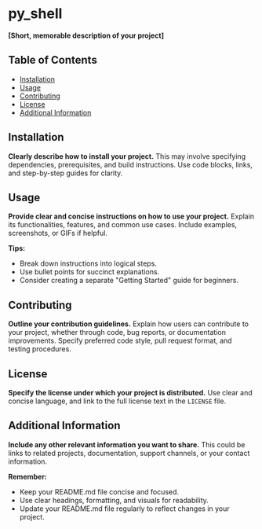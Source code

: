 # py_shell

**[Short, memorable description of your project]**

## Table of Contents

* [Installation](#installation)
* [Usage](#usage)
* [Contributing](#contributing)
* [License](#license)
* [Additional Information](#additional-information)

## Installation

**Clearly describe how to install your project.** This may involve specifying dependencies, prerequisites, and build instructions. Use code blocks, links, and step-by-step guides for clarity.

## Usage

**Provide clear and concise instructions on how to use your project.** Explain its functionalities, features, and common use cases. Include examples, screenshots, or GIFs if helpful.

**Tips:**

* Break down instructions into logical steps.
* Use bullet points for succinct explanations.
* Consider creating a separate "Getting Started" guide for beginners.

## Contributing

**Outline your contribution guidelines.** Explain how users can contribute to your project, whether through code, bug reports, or documentation improvements. Specify preferred code style, pull request format, and testing procedures.

## License

**Specify the license under which your project is distributed.** Use clear and concise language, and link to the full license text in the `LICENSE` file.

## Additional Information

**Include any other relevant information you want to share.** This could be links to related projects, documentation, support channels, or your contact information.

**Remember:**

* Keep your README.md file concise and focused.
* Use clear headings, formatting, and visuals for readability.
* Update your README.md file regularly to reflect changes in your project.
